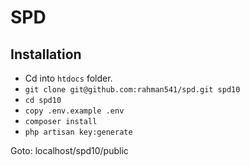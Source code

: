 # SPD
## Installation
- Cd into `htdocs` folder.
- `git clone git@github.com:rahman541/spd.git spd10`
- `cd spd10`
- `copy .env.example .env`
- `composer install`
- `php artisan key:generate`

Goto: localhost/spd10/public
